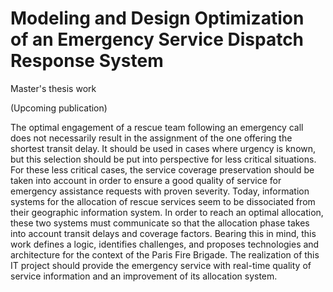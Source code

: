 # Modeling and Design Optimization of an Emergency Service Dispatch Response System
Master's thesis work

(Upcoming publication)

The optimal engagement of a rescue team following an emergency call does not necessarily result in the assignment of the one offering the shortest transit delay. It should be used in cases where urgency is known, but this selection should be put into perspective for less critical situations. For these less critical cases, the service coverage preservation should be taken into account in order to ensure a good quality of service for emergency assistance requests with proven severity. Today, information systems for the allocation of rescue services seem to be dissociated from their geographic information system. In order to reach an optimal allocation, these two systems must communicate so that the allocation phase takes into account transit delays and coverage factors. Bearing this in mind, this work defines a logic, identifies challenges, and proposes technologies and architecture for the context of the Paris Fire Brigade. The realization of this IT project should provide the emergency service with real-time quality of service information and an improvement of its allocation system.
